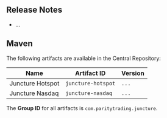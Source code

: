 ## Release Notes

- ...

## Maven

The following artifacts are available in the Central Repository:

Name             | Artifact ID        | Version
-----------------|--------------------|--------
Juncture Hotspot | `juncture-hotspot` | `...`
Juncture Nasdaq  | `juncture-nasdaq`  | `...`

The **Group ID** for all artifacts is `com.paritytrading.juncture`.
